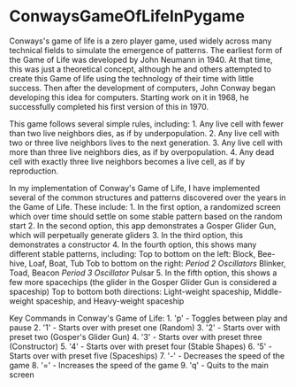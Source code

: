 # ConwaysGameOfLifeInPygame

Conways's game of life is a zero player game, used widely across many technical fields to simulate the
emergence of patterns. The earliest form of the Game of Life was developed by John Neumann in 1940.
At that time, this was just a theoretical concept, although he and others attempted to create this
Game of life using the technology of their time with little success. Then after the development of
computers, John Conway began developing this idea for computers. Starting work on it in 1968, he
successfully completed his first version of this in 1970.

This game follows several simple rules, including:
    1. Any live cell with fewer than two live neighbors dies, as if by underpopulation.
    2. Any live cell with two or three live neighbors lives to the next generation.
    3. Any live cell with more than three live neighbors dies, as if by overpopulation.
    4. Any dead cell with exactly three live neighbors becomes a live cell, as if by reproduction.

In my implementation of Conway's Game of Life, I have implemented several of the common structures and
patterns discovered over the years in the Game of Life. These include:
    1. In the first option, a randomized screen which over time should settle on some stable pattern based
        on the random start
    2. In the second option, this app demonstrates a Gosper Glider Gun, which will perpetually generate
        gliders
    3. In the third option, this demonstrates a constructor
    4. In the fourth option, this shows many different stable patterns, including:
        Top to bottom on the left: Block, Bee-hive, Loaf, Boat, Tub
        Tob to bottom on the right: *Period 2 Oscillators* Blinker, Toad, Beacon
                                    *Period 3 Oscillator* Pulsar
    5. In the fifth option, this shows a few more spacechips (the glider in the Gosper Glider Gun is
        considered a spaceship)
        Top to bottom both directions: Light-weight spaceship, Middle-weight spaceship, and Heavy-weight spaceship

Key Commands in Conway's Game of Life:
    1.  'p' - Toggles between play and pause
    2.  '1' - Starts over with preset one (Random)
    3.  '2' - Starts over with preset two (Gosper's Glider Gun)
    4.  '3' - Starts over with preset three (Constructor)
    5.  '4' - Starts over with preset four (Stable Shapes)
    6.  '5' - Starts over with preset five (Spaceships)
    7.  '-' - Decreases the speed of the game
    8.  '=' - Increases the speed of the game
    9.  'q' - Quits to the main screen
